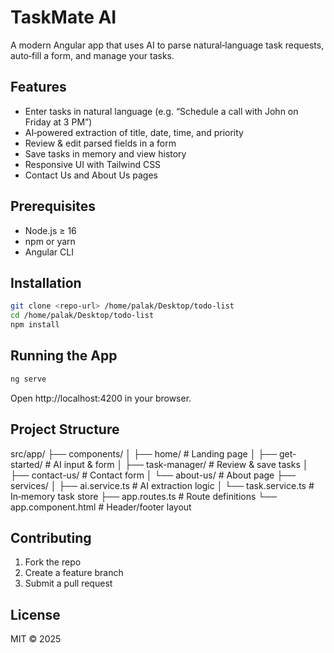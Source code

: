 # TaskMate AI

A modern Angular app that uses AI to parse natural‑language task requests, auto‑fill a form, and manage your tasks.

## Features

- Enter tasks in natural language (e.g. “Schedule a call with John on Friday at 3 PM”)
- AI‑powered extraction of title, date, time, and priority
- Review & edit parsed fields in a form
- Save tasks in memory and view history
- Responsive UI with Tailwind CSS
- Contact Us and About Us pages

## Prerequisites

- Node.js ≥ 16
- npm or yarn
- Angular CLI

## Installation

```bash
git clone <repo-url> /home/palak/Desktop/todo-list
cd /home/palak/Desktop/todo-list
npm install
```

## Running the App

```bash
ng serve
```

Open http://localhost:4200 in your browser.

## Project Structure

src/app/
├── components/
│ ├── home/ # Landing page
│ ├── get-started/ # AI input & form
│ ├── task-manager/ # Review & save tasks
│ ├── contact-us/ # Contact form
│ └── about-us/ # About page
├── services/
│ ├── ai.service.ts # AI extraction logic
│ └── task.service.ts # In‑memory task store
├── app.routes.ts # Route definitions
└── app.component.html # Header/footer layout

## Contributing

1. Fork the repo
2. Create a feature branch
3. Submit a pull request

## License

MIT © 2025
